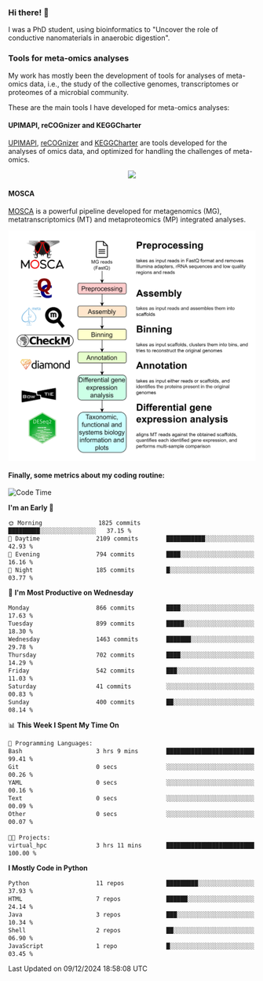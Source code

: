 ### Hi there! 👋

I was a PhD student, using bioinformatics to "Uncover the role of conductive nanomaterials in anaerobic digestion".

### Tools for meta-omics analyses

My work has mostly been the development of tools for analyses of meta-omics data, i.e., the study of the collective genomes, transcriptomes or proteomes of a microbial community.

These are the main tools I have developed for meta-omics analyses:

#### UPIMAPI, reCOGnizer and KEGGCharter

[UPIMAPI](https://github.com/iquasere/UPIMAPI), [reCOGnizer](https://github.com/iquasere/reCOGnizer) and [KEGGCharter](https://github.com/iquasere/KEGGCharter) are tools developed for the analyses of omics data, and optimized for handling the challenges of meta-omics.

<p align="center">
    <img src="assets/annotation_paper.png">
</p>

#### MOSCA

[MOSCA](https://github.com/iquasere/MOSCA) is a powerful pipeline developed for metagenomics (MG), metatranscriptomics (MT) and metaproteomics (MP) integrated analyses.

<p align="center">
    <img src="assets/mosca_workflow.png" align="center" width="700">
</p>


#### Finally, some metrics about my coding routine:

<!--START_SECTION:waka-->
![Code Time](http://img.shields.io/badge/Code%20Time-888%20hrs%2039%20mins-blue)

**I'm an Early 🐤** 

```text
🌞 Morning                1825 commits        █████████░░░░░░░░░░░░░░░░   37.15 % 
🌆 Daytime                2109 commits        ███████████░░░░░░░░░░░░░░   42.93 % 
🌃 Evening                794 commits         ████░░░░░░░░░░░░░░░░░░░░░   16.16 % 
🌙 Night                  185 commits         █░░░░░░░░░░░░░░░░░░░░░░░░   03.77 % 
```
📅 **I'm Most Productive on Wednesday** 

```text
Monday                   866 commits         ████░░░░░░░░░░░░░░░░░░░░░   17.63 % 
Tuesday                  899 commits         █████░░░░░░░░░░░░░░░░░░░░   18.30 % 
Wednesday                1463 commits        ███████░░░░░░░░░░░░░░░░░░   29.78 % 
Thursday                 702 commits         ████░░░░░░░░░░░░░░░░░░░░░   14.29 % 
Friday                   542 commits         ███░░░░░░░░░░░░░░░░░░░░░░   11.03 % 
Saturday                 41 commits          ░░░░░░░░░░░░░░░░░░░░░░░░░   00.83 % 
Sunday                   400 commits         ██░░░░░░░░░░░░░░░░░░░░░░░   08.14 % 
```


📊 **This Week I Spent My Time On** 

```text
💬 Programming Languages: 
Bash                     3 hrs 9 mins        █████████████████████████   99.41 % 
Git                      0 secs              ░░░░░░░░░░░░░░░░░░░░░░░░░   00.26 % 
YAML                     0 secs              ░░░░░░░░░░░░░░░░░░░░░░░░░   00.16 % 
Text                     0 secs              ░░░░░░░░░░░░░░░░░░░░░░░░░   00.09 % 
Other                    0 secs              ░░░░░░░░░░░░░░░░░░░░░░░░░   00.07 % 

🐱‍💻 Projects: 
virtual_hpc              3 hrs 11 mins       █████████████████████████   100.00 % 
```

**I Mostly Code in Python** 

```text
Python                   11 repos            █████████░░░░░░░░░░░░░░░░   37.93 % 
HTML                     7 repos             ██████░░░░░░░░░░░░░░░░░░░   24.14 % 
Java                     3 repos             ███░░░░░░░░░░░░░░░░░░░░░░   10.34 % 
Shell                    2 repos             ██░░░░░░░░░░░░░░░░░░░░░░░   06.90 % 
JavaScript               1 repo              █░░░░░░░░░░░░░░░░░░░░░░░░   03.45 % 
```




 Last Updated on 09/12/2024 18:58:08 UTC
<!--END_SECTION:waka-->
